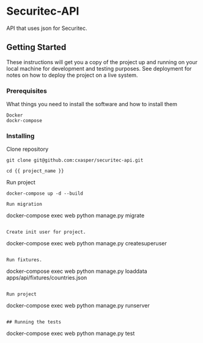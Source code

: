 # Securitec-API

API that uses json for Securitec.

## Getting Started

These instructions will get you a copy of the project up and running on your local machine for development and testing purposes. See deployment for notes on how to deploy the project on a live system.

### Prerequisites

What things you need to install the software and how to install them

```
Docker
dockr-compose
```

### Installing

Clone repository
```
git clone git@github.com:cxasper/securitec-api.git
```

```
cd {{ project_name }}
```
Run project
```
docker-compose up -d --build
```
```
Run migration
```
docker-compose exec web python manage.py migrate
```

Create init user for project.
```
docker-compose exec web python manage.py createsuperuser
```

Run fixtures.
```
docker-compose exec web python manage.py loaddata apps/api/fixtures/countries.json
```

Run project
```
docker-compose exec web python manage.py runserver
```

## Running the tests

```
docker-compose exec web python manage.py test
```
